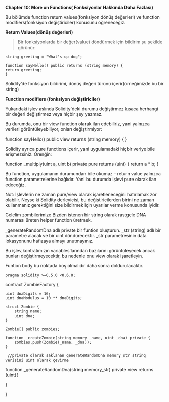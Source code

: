 **Chapter 10: More on Functions( Fonksiyonlar Hakkında Daha Fazlası)**

Bu bölümde function return values(fonksiyon dönüş değerleri) ve function modifiers(fonksiyon değiştiriciler) konusunu öğreneceğiz. 

**Return Values(dönüş değerleri)**

>Bir fonksiyonlarda bir değer(value) döndürmek için bildirim şu şekilde görünür:

    string greeting = "What's up dog";

    function sayHello() public returns (string memory) {
    return greeting;
    }

Solidity’de fonksiyon bildirimi, dönüş değeri türünü içerir(örneğimizde bu bir string)

**Function modifiers (fonksiyon değiştiriciler)**


Yukarıdaki işlev aslında Solidity'deki durumu değiştirmez kısaca herhangi bir değeri değiştirmez veya hiçbir şey yazmaz.

Bu durumda, onu bir view function olarak ilan edebiliriz, yani yalnızca verileri görüntüleyebiliyor, onları değiştirmiyor:

function sayHello() public view returns (string memory) { 
}

Solidity ayrıca pure functions içerir, yani uygulamadaki hiçbir veriye bile erişmezsiniz. Örenğin:

function _multiply(uint a, uint b) private pure returns (uint) {
  return a * b;
}

Bu function, uygulamanın durumundan bile okumaz – return value yalnızca function parametrelerine bağlıdır. Yani bu durumda işlevi pure olarak ilan edeceğiz.

Not: İşlevlerin ne zaman pure/view olarak işaretleneceğini hatırlamak zor olabilir. Neyse ki Solidity derleyicisi, bu değiştiricilerden birini ne zaman kullanmanız gerektiğini size bildirmek için uyarılar verme konusunda iyidir.

Gelelim zombilerimize
 Bizden istenen bir string olarak rastgele DNA numarası üreten helper function üretmek.

_generateRandomDna adlı private bir funtion oluşturun. _str (string) adlı bir parametre alacak ve bir uint döndürecektir. _str parametresinin data lokasyonunu hafızaya almayı unutmayınız.

Bu işlev,kontratımızın variables’larından bazılarını görüntüleyecek ancak bunları değiştirmeyecektir, bu nedenle onu view olarak işaretleyin.

Funtion body bu noktada boş olmalıdır daha sonra doldurulacaktır.

 	pragma solidity >=0.5.0 <0.6.0;

contract ZombieFactory {

    uint dnaDigits = 16;
    uint dnaModulus = 10 ** dnaDigits;

    struct Zombie {
        string name;
        uint dna;
    }

    Zombie[] public zombies;

    function _createZombie(string memory _name, uint _dna) private {
        zombies.push(Zombie(_name, _dna));
    }

     //private olarak saklanan generateRandomDna memory_str string verisini uint olarak çevirme 
   function _generateRandomDna(string memory_str) private view returns (uint){
   
   }
   

}


